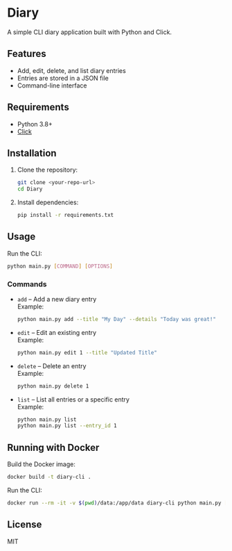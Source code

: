# Diary

A simple CLI diary application built with Python and Click.

## Features

- Add, edit, delete, and list diary entries
- Entries are stored in a JSON file
- Command-line interface

## Requirements

- Python 3.8+
- [Click](https://palletsprojects.com/p/click/)

## Installation

1. Clone the repository:
    ```sh
    git clone <your-repo-url>
    cd Diary
    ```

2. Install dependencies:
    ```sh
    pip install -r requirements.txt
    ```

## Usage

Run the CLI:
```sh
python main.py [COMMAND] [OPTIONS]
```

### Commands

- `add` – Add a new diary entry  
  Example:  
  ```sh
  python main.py add --title "My Day" --details "Today was great!"
  ```

- `edit` – Edit an existing entry  
  Example:  
  ```sh
  python main.py edit 1 --title "Updated Title"
  ```

- `delete` – Delete an entry  
  Example:  
  ```sh
  python main.py delete 1
  ```

- `list` – List all entries or a specific entry  
  Example:  
  ```sh
  python main.py list
  python main.py list --entry_id 1
  ```

## Running with Docker

Build the Docker image:
```sh
docker build -t diary-cli .
```

Run the CLI:
```sh
docker run --rm -it -v $(pwd)/data:/app/data diary-cli python main.py [COMMAND] [OPTIONS]
```

## License

MIT